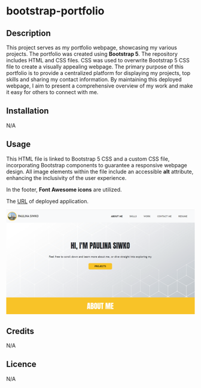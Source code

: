 # bootstrap-portfolio

## Description
This project serves as my portfolio webpage, showcasing my various projects. The portfolio was created using **Bootstrap 5**. The repository includes HTML and CSS files. CSS was used to overwrite Bootstrap 5 CSS file to create a visually appealing webpage. The primary purpose of this portfolio is to provide a centralized platform for displaying my projects, top skills and sharing my contact information. By maintaining this deployed webpage, I aim to present a comprehensive overview of my work and make it easy for others to connect with me.

## Installation
N/A

## Usage

This HTML file is linked to Bootstrap 5 CSS and a custom CSS file, incorporating Bootstrap components to guarantee a responsive webpage design. All image elements within the file include an accessible **alt** attribute, enhancing the inclusivity of the user experience.

In the footer, **Font Awesome icons** are utilized.


The [URL](https://paulinasiwko.github.io/bootstrap-portfolio/) of deployed application.

![A screenshot of the deployed application](./assets/images/screenshot-deployed.PNG)

## Credits
N/A

## Licence 
N/A